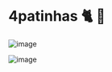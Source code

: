 # 4patinhas 🐈 🐶
<p align="center">
    
  ![image](https://user-images.githubusercontent.com/48540484/99196909-ef9e9c80-276d-11eb-9290-5d6a846fd97b.png)
  
  ![image](https://user-images.githubusercontent.com/48540484/99196877-bfef9480-276d-11eb-98ab-ce0345bd41f7.png)
</p>

